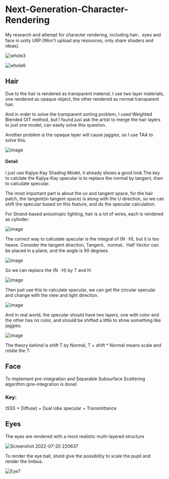 # Next-Generation-Character-Rendering
My research and attempt for character rendering, including hair、eyes and face in unity URP.(Won't upload any resources, only share shaders and ideas).


![whole3](https://user-images.githubusercontent.com/56297955/182903868-248bd75a-d7c6-42a0-bbcb-e8799643430e.png)


![whole6](https://user-images.githubusercontent.com/56297955/182903927-4787ba16-0b19-40e7-bdbe-70577f260d9d.png)


## Hair

Due to the hair is rendered as transparent material, I use two layer materials, one rendered as opaque object, the other rendered as normal transparent hair.

And in order to solve the transparent sorting problem, I used Weighted Blended OIT method, but I found just ask the artist to merge the hair layers to just one model, can easily solve this question.

Another problem is the opaque layer will cause jaggies, so I use TAA to solve this.

![image](https://user-images.githubusercontent.com/56297955/182907859-33179eab-d932-4e63-9631-d6767e93b2c1.png)


#### Detail

I just use Kajiya-Kay Shading Model, it already shows a good look.The key to calclate the Kajiya-Kay specular is to replace the normal by tangent, then to calculate specular.

The most important part is about the uv and tangent space, for the hair patch, the tangent(in tangent space) is along with the U direction, so we can shift the specular based on this feature, and do the specular calculation.

For Strand-based anisotropic lighting, hair is a lot of wires, each is rendered as cylinder:

![image](https://user-images.githubusercontent.com/56297955/183281437-5c757ea5-eb74-4aaa-b0d6-4c4c7dd3cbbb.png)

The correct way to calculate specular is the integral of (N · H), but it is too heave. Consider the tangent direction, Tangent、normal、Half Vector can be placed in a plane, and the angle is 90 degrees. 

![image](https://user-images.githubusercontent.com/56297955/183282518-66195017-4575-455b-8254-9c2b650c0395.png)

So we can replace the (N · H) by T and H:

![image](https://user-images.githubusercontent.com/56297955/183282533-2ff88385-e6ce-47b0-a838-164787f6b9a1.png)

Then just use this to calculate specular, we can get the circular specular and change with the view and light direction.


![image](https://user-images.githubusercontent.com/56297955/183285021-4cacdd7b-d744-47dd-b30f-f5868bcf0243.png)


And in real world, the specular should have two layers, one with color and the other has no color, and should be shifted a little to show something like jaggies.


![image](https://user-images.githubusercontent.com/56297955/183284813-9a383d4b-2f3d-4f16-8d18-8222dc9ede5e.png)


The theory behind is shift T by Normal, T + shift * Normal means scale and rotate the T:



## Face
To implement pre-integration and Separable Subsurface Scattering algorithm.(pre-integration is done)

### Key:

(SSS + Diffuse) + Dual lobe specular + Transmittance  


## Eyes

The eyes are rendered with a more realistic multi-layered structure


![Screenshot 2022-07-20 220637](https://user-images.githubusercontent.com/56297955/182918311-2cb1cfc4-4e31-4f6a-8129-2857d250d294.png)


To render the eye ball, shold give the possibility to scale the pupil and render the limbus.


![Eye7](https://user-images.githubusercontent.com/56297955/182921125-1d71d5a9-4c70-4170-8a59-2eebb05fb8d5.png)

